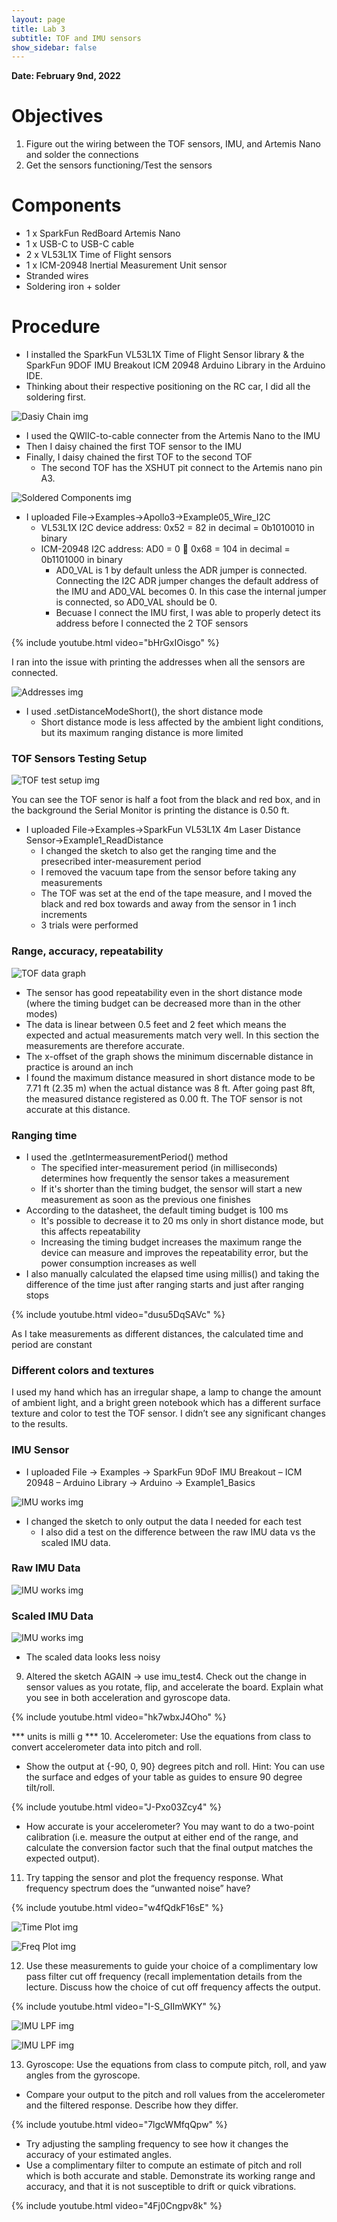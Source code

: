 ```yaml
---
layout: page
title: Lab 3
subtitle: TOF and IMU sensors
show_sidebar: false
---
```


**Date: February 9nd, 2022**

# Objectives
1. Figure out the wiring between the TOF sensors, IMU, and Artemis Nano and solder the connections
2. Get the sensors functioning/Test the sensors

# Components
- 1 x SparkFun RedBoard Artemis Nano
- 1 x USB-C to USB-C cable
- 2 x VL53L1X Time of Flight sensors
- 1 x ICM-20948 Inertial Measurement Unit sensor
- Stranded wires
- Soldering iron + solder

# Procedure
- I installed the SparkFun VL53L1X Time of Flight Sensor library & the SparkFun 9DOF IMU Breakout ICM 20948 Arduino Library in the Arduino IDE.
- Thinking about their respective positioning on the RC car, I did all the soldering first.

![Dasiy Chain img](img/lab3/Lab3-daisy-chain.JPG)

- I used the QWIIC-to-cable connecter from the Artemis Nano to the IMU
- Then I daisy chained the first TOF sensor to the IMU
- Finally, I daisy chained the first TOF to the second TOF
    - The second TOF has the XSHUT pit connect to the Artemis nano pin A3.
        
![Soldered Components img](img/lab3/Lab3-soldered-components.jpg)

- I uploaded File->Examples->Apollo3->Example05_Wire_I2C
    - VL53L1X I2C device address: 0x52 = 82 in decimal = 0b1010010 in binary
    - ICM-20948 I2C address: AD0 = 0  0x68 = 104 in decimal = 0b1101000 in binary
        - AD0_VAL is 1 by default unless the ADR jumper is connected. Connecting the I2C ADR jumper changes the default address of the IMU and AD0_VAL becomes 0. In this case the internal jumper is connected, so AD0_VAL should be 0.
        - Becuase I connect the IMU first, I was able to properly detect its address before I connected the 2 TOF sensors

{% include youtube.html video="bHrGxIOisgo" %}

I ran into the issue with printing the addresses when all the sensors are connected.

![Addresses img](img/lab3/Lab3-addresses-all-detected.png)

- I used .setDistanceModeShort(), the short distance mode
    - Short distance mode is less affected by the ambient light conditions, but its maximum ranging distance is
more limited

### TOF Sensors Testing Setup

![TOF test setup img](img/lab3/Lab3-tof-test.JPG)

You can see the TOF senor is half a foot from the black and red box, and in the background the Serial Monitor is printing the distance is 0.50 ft.

- I uploaded File->Examples->SparkFun VL53L1X 4m Laser Distance Sensor->Example1_ReadDistance
    - I changed the sketch to also get the ranging time and the presecribed inter-measurement period
    - I removed the vacuum tape from the sensor before taking any measurements
    - The TOF was set at the end of the tape measure, and I moved the black and red box towards and away from the sensor in 1 inch increments
    - 3 trials were performed

### Range, accuracy, repeatability

![TOF data graph](img/lab3/tof_data_IMG.png)

- The sensor has good repeatability even in the short distance mode (where the timing budget can be decreased more than in the other modes)
- The data is linear between 0.5 feet and 2 feet which means the expected and actual measurements match very well. In this section the measurements are therefore accurate.
- The x-offset of the graph shows the minimum discernable distance in practice is around an inch
- I found the maximum distance measured in short distance mode to be 7.71 ft (2.35 m) when the actual distance was 8 ft. After going past 8ft, the measured distance registered as 0.00 ft. The TOF sensor is not accurate at this distance.

### Ranging time
- I used the .getIntermeasurementPeriod() method
  - The specified inter-measurement period (in milliseconds) determines how frequently the sensor takes a measurement
  - If it's shorter than the timing budget, the sensor will start a new measurement as soon as the previous one finishes
- According to the datasheet, the default timing budget is 100 ms
  - It's possible to decrease it to 20 ms only in short distance mode, but this affects repeatability
  - Increasing the timing budget increases the maximum range the device can measure and improves the repeatability error, but the power consumption increases as well
- I also manually calculated the elapsed time using millis() and taking the difference of the time just after ranging starts and just after ranging stops

{% include youtube.html video="dusu5DqSAVc" %}

As I take measurements as different distances, the calculated time and period are constant

### Different colors and textures
I used my hand which has an irregular shape, a lamp to change the amount of ambient light, and a bright green notebook which has a different surface texture and color to test the TOF sensor. I didn’t see any significant changes to the results.

### IMU Sensor
- I uploaded File -> Examples -> SparkFun 9DoF IMU Breakout – ICM 20948 – Arduino Library -> Arduino -> Example1_Basics

![IMU works img](img/lab3/Lab3-imu-functioning.png)

- I changed the sketch to only output the data I needed for each test
  - I also did a test on the difference between the raw IMU data vs the scaled IMU data.

### Raw IMU Data
![IMU works img](img/lab3/Lab3-imu-raw-data.png)

### Scaled IMU Data
![IMU works img](img/lab3/Lab3-imu-scaled-data.png)

- The scaled data looks less noisy

9. Altered the sketch AGAIN -> use imu_test4. Check out the change in sensor values as you rotate, flip, and accelerate the board. Explain what you see in both acceleration and gyroscope data.

{% include youtube.html video="hk7wbxJ4Oho" %}

*** units is milli g ***
10. Accelerometer: Use the equations from class to convert accelerometer data into pitch and roll.
 - Show the output at {-90, 0, 90} degrees pitch and roll. Hint: You can use the surface and edges of your table as guides to ensure 90 degree tilt/roll.

{% include youtube.html video="J-Pxo03Zcy4" %}

  - How accurate is your accelerometer? You may want to do a two-point calibration (i.e. measure the output at either end of the range, and calculate the conversion factor such that the final output matches the expected output).

11. Try tapping the sensor and plot the frequency response. What frequency spectrum does the “unwanted noise” have?

{% include youtube.html video="w4fQdkF16sE" %}

![Time Plot img](img/lab3/lab3_time_domain_IMG.png)

![Freq Plot img](img/lab3/lab3_freq_domain_IMG.png)

12. Use these measurements to guide your choice of a complimentary low pass filter cut off frequency (recall implementation details from the lecture. Discuss how the choice of cut off frequency affects the output.

{% include youtube.html video="I-S_GIImWKY" %}

![IMU LPF img](img/lab3/Lab3-LPF1.png)

![IMU LPF img](img/lab3/Lab3-LPF2.png)

13. Gyroscope: Use the equations from class to compute pitch, roll, and yaw angles from the gyroscope.
  - Compare your output to the pitch and roll values from the accelerometer and the filtered response. Describe how they differ.

{% include youtube.html video="7lgcWMfqQpw" %}

- Try adjusting the sampling frequency to see how it changes the accuracy of your estimated angles.
- Use a complimentary filter to compute an estimate of pitch and roll which is both accurate and stable. Demonstrate its working range and accuracy, and that it is not susceptible to drift or quick vibrations.

{% include youtube.html video="4Fj0Cngpv8k" %}




